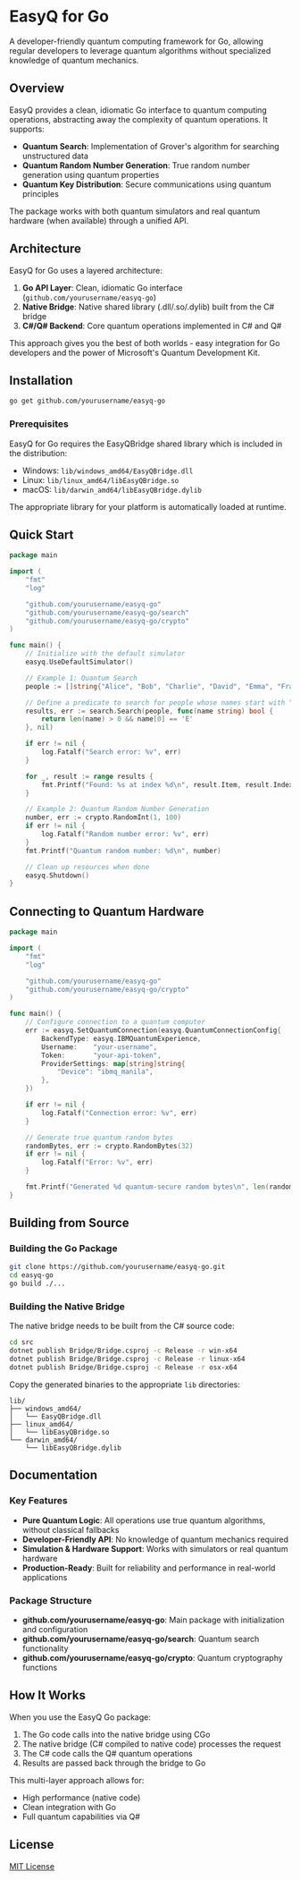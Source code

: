# EasyQ for Go

A developer-friendly quantum computing framework for Go, allowing regular developers to leverage quantum algorithms without specialized knowledge of quantum mechanics.

## Overview

EasyQ provides a clean, idiomatic Go interface to quantum computing operations, abstracting away the complexity of quantum operations. It supports:

- **Quantum Search**: Implementation of Grover's algorithm for searching unstructured data
- **Quantum Random Number Generation**: True random number generation using quantum properties
- **Quantum Key Distribution**: Secure communications using quantum principles

The package works with both quantum simulators and real quantum hardware (when available) through a unified API.

## Architecture

EasyQ for Go uses a layered architecture:

1. **Go API Layer**: Clean, idiomatic Go interface (`github.com/yourusername/easyq-go`)
2. **Native Bridge**: Native shared library (.dll/.so/.dylib) built from the C# bridge
3. **C#/Q# Backend**: Core quantum operations implemented in C# and Q#

This approach gives you the best of both worlds - easy integration for Go developers and the power of Microsoft's Quantum Development Kit.

## Installation

```bash
go get github.com/yourusername/easyq-go
```

### Prerequisites

EasyQ for Go requires the EasyQBridge shared library which is included in the distribution:

- Windows: `lib/windows_amd64/EasyQBridge.dll`
- Linux: `lib/linux_amd64/libEasyQBridge.so`
- macOS: `lib/darwin_amd64/libEasyQBridge.dylib`

The appropriate library for your platform is automatically loaded at runtime.

## Quick Start

```go
package main

import (
    "fmt"
    "log"

    "github.com/yourusername/easyq-go"
    "github.com/yourusername/easyq-go/search"
    "github.com/yourusername/easyq-go/crypto"
)

func main() {
    // Initialize with the default simulator
    easyq.UseDefaultSimulator()

    // Example 1: Quantum Search
    people := []string{"Alice", "Bob", "Charlie", "David", "Emma", "Frank"}

    // Define a predicate to search for people whose names start with "E"
    results, err := search.Search(people, func(name string) bool {
        return len(name) > 0 && name[0] == 'E'
    }, nil)

    if err != nil {
        log.Fatalf("Search error: %v", err)
    }

    for _, result := range results {
        fmt.Printf("Found: %s at index %d\n", result.Item, result.Index)
    }

    // Example 2: Quantum Random Number Generation
    number, err := crypto.RandomInt(1, 100)
    if err != nil {
        log.Fatalf("Random number error: %v", err)
    }
    fmt.Printf("Quantum random number: %d\n", number)

    // Clean up resources when done
    easyq.Shutdown()
}
```

## Connecting to Quantum Hardware

```go
package main

import (
    "fmt"
    "log"

    "github.com/yourusername/easyq-go"
    "github.com/yourusername/easyq-go/crypto"
)

func main() {
    // Configure connection to a quantum computer
    err := easyq.SetQuantumConnection(easyq.QuantumConnectionConfig{
        BackendType: easyq.IBMQuantumExperience,
        Username:    "your-username",
        Token:       "your-api-token",
        ProviderSettings: map[string]string{
            "Device": "ibmq_manila",
        },
    })

    if err != nil {
        log.Fatalf("Connection error: %v", err)
    }

    // Generate true quantum random bytes
    randomBytes, err := crypto.RandomBytes(32)
    if err != nil {
        log.Fatalf("Error: %v", err)
    }

    fmt.Printf("Generated %d quantum-secure random bytes\n", len(randomBytes))
}
```

## Building from Source

### Building the Go Package

```bash
git clone https://github.com/yourusername/easyq-go.git
cd easyq-go
go build ./...
```

### Building the Native Bridge

The native bridge needs to be built from the C# source code:

```bash
cd src
dotnet publish Bridge/Bridge.csproj -c Release -r win-x64
dotnet publish Bridge/Bridge.csproj -c Release -r linux-x64
dotnet publish Bridge/Bridge.csproj -c Release -r osx-x64
```

Copy the generated binaries to the appropriate `lib` directories:

```
lib/
├── windows_amd64/
│   └── EasyQBridge.dll
├── linux_amd64/
│   └── libEasyQBridge.so
└── darwin_amd64/
    └── libEasyQBridge.dylib
```

## Documentation

### Key Features

- **Pure Quantum Logic**: All operations use true quantum algorithms, without classical fallbacks
- **Developer-Friendly API**: No knowledge of quantum mechanics required
- **Simulation & Hardware Support**: Works with simulators or real quantum hardware
- **Production-Ready**: Built for reliability and performance in real-world applications

### Package Structure

- **github.com/yourusername/easyq-go**: Main package with initialization and configuration
- **github.com/yourusername/easyq-go/search**: Quantum search functionality
- **github.com/yourusername/easyq-go/crypto**: Quantum cryptography functions

## How It Works

When you use the EasyQ Go package:

1. The Go code calls into the native bridge using CGo
2. The native bridge (C# compiled to native code) processes the request
3. The C# code calls the Q# quantum operations
4. Results are passed back through the bridge to Go

This multi-layer approach allows for:

- High performance (native code)
- Clean integration with Go
- Full quantum capabilities via Q#

## License

[MIT License](LICENSE)
